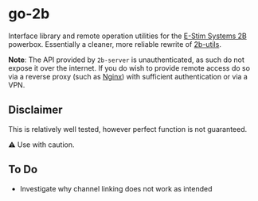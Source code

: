 # go-2b

Interface library and remote operation utilities for the [E-Stim Systems 2B](https://store.e-stim.co.uk/index.php?main_page=index&cPath=23_24) powerbox.
Essentially a cleaner, more reliable rewrite of [2b-utils](https://github.com/DanNixon/2b-utils).

**Note**: The API provided by `2b-server` is unauthenticated, as such do not expose it over the internet.
If you do wish to provide remote access do so via a reverse proxy (such as [Nginx](https://nginx.org/)) with sufficient authentication or via a VPN.

## Disclaimer

This is relatively well tested, however perfect function is not guaranteed.

:warning: Use with caution.

## To Do

- Investigate why channel linking does not work as intended
